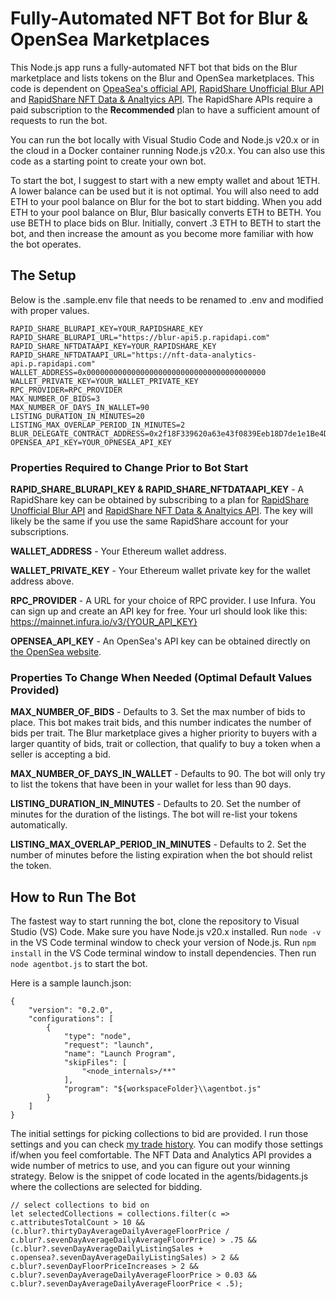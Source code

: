 # Fully-Automated NFT Bot for Blur & OpenSea Marketplaces

This Node.js app runs a fully-automated NFT bot that bids on the Blur marketplace and lists 
tokens on the Blur and OpenSea marketplaces. This code is dependent on [OpeaSea's official API](https://github.com/ProjectOpenSea/opensea-js), [RapidShare Unofficial Blur API](https://rapidapi.com/dmitriaa/api/blur-api5)
and [RapidShare NFT Data & Analtyics API](https://rapidapi.com/dmitriaa/api/nft-data-analytics-api). The RapidShare APIs require a paid subscription to the **Recommended** plan to have a sufficient amount of requests to 
run the bot.

You can run the bot locally with Visual Studio Code and Node.js v20.x or in the cloud in a Docker container running Node.js v20.x. You can also use this code as a starting point to create your own bot. 

To start the bot, I suggest to start with a new empty wallet and about 1ETH. A lower balance can be used but it is not optimal. You will also need to add ETH to your pool balance on Blur for the bot to start bidding.
When you add ETH to your pool balance on Blur, Blur basically converts ETH to BETH. You use BETH to place bids on Blur. Initially, convert .3 ETH to BETH to start the bot, and then increase the amount as you become more familiar with how the bot
operates.

## The Setup

Below is the .sample.env file that needs to be renamed to .env and modified with proper values.

```
RAPID_SHARE_BLURAPI_KEY=YOUR_RAPIDSHARE_KEY
RAPID_SHARE_BLURAPI_URL="https://blur-api5.p.rapidapi.com"
RAPID_SHARE_NFTDATAAPI_KEY=YOUR_RAPIDSHARE_KEY
RAPID_SHARE_NFTDATAAPI_URL="https://nft-data-analytics-api.p.rapidapi.com"
WALLET_ADDRESS=0x0000000000000000000000000000000000000000
WALLET_PRIVATE_KEY=YOUR_WALLET_PRIVATE_KEY
RPC_PROVIDER=RPC_PROVIDER
MAX_NUMBER_OF_BIDS=3
MAX_NUMBER_OF_DAYS_IN_WALLET=90
LISTING_DURATION_IN_MINUTES=20
LISTING_MAX_OVERLAP_PERIOD_IN_MINUTES=2
BLUR_DELEGATE_CONTRACT_ADDRESS=0x2f18F339620a63e43f0839Eeb18D7de1e1Be4DfB
OPENSEA_API_KEY=YOUR_OPNESEA_API_KEY
```

### Properties Required to Change Prior to Bot Start

**RAPID_SHARE_BLURAPI_KEY & RAPID_SHARE_NFTDATAAPI_KEY** - A RapidShare key can be obtained by subscribing to a plan for [RapidShare Unofficial Blur API](https://rapidapi.com/dmitriaa/api/blur-api5) and [RapidShare NFT Data & Analtyics API](https://rapidapi.com/dmitriaa/api/nft-data-analytics-api). 
The key will likely be the same if you use the same RapidShare account for your subscriptions.

**WALLET_ADDRESS** - Your Ethereum wallet address.

**WALLET_PRIVATE_KEY** - Your Ethereum wallet private key for the wallet address above.

**RPC_PROVIDER** - A URL for your choice of RPC provider. I use Infura. You can sign up and create an API key for free. Your url should look like this: https://mainnet.infura.io/v3/{YOUR_API_KEY}

**OPENSEA_API_KEY** - An OpenSea's API key can be obtained directly on [the OpenSea website](https://docs.opensea.io/reference/api-keys). 

### Properties To Change When Needed (Optimal Default Values Provided)

**MAX_NUMBER_OF_BIDS** - Defaults to 3. Set the max number of bids to place. This bot makes trait bids, and this number indicates the number of bids per trait. The Blur marketplace gives a higher priority to buyers with a larger quantity of bids, trait or collection, that qualify to buy a token 
when a seller is accepting a bid.

**MAX_NUMBER_OF_DAYS_IN_WALLET** - Defaults to 90. The bot will only try to list the tokens that have been in your wallet for less than 90 days.

**LISTING_DURATION_IN_MINUTES** - Defaults to 20. Set the number of minutes for the duration of the listings. The bot will re-list your tokens automatically.

**LISTING_MAX_OVERLAP_PERIOD_IN_MINUTES** - Defaults to 2. Set the number of minutes before the listing expiration when the bot should relist the token.

## How to Run The Bot

The fastest way to start running the bot, clone the repository to Visual Studio (VS) Code. Make sure you have Node.js v20.x installed. Run `node -v` in the VS Code terminal window to check your version of Node.js. 
Run `npm install` in the VS Code terminal window to install dependencies. Then run `node agentbot.js` to start the bot.

Here is a sample launch.json:

```
{
    "version": "0.2.0",
    "configurations": [
        {
            "type": "node",
            "request": "launch",
            "name": "Launch Program",
            "skipFiles": [
                "<node_internals>/**"
            ],
            "program": "${workspaceFolder}\\agentbot.js"
        }
    ]
}
```

The initial settings for picking collections to bid are provided. I run those settings and you can check [my trade history](https://blur.io/0x6A9fE486F1A2860ECF40d3f20BB9cC02d9C09E41/history).  You can modify those settings if/when you feel comfortable. The NFT Data and Analytics API provides a wide number of metrics to use, and you can figure out your winning strategy. Below is the snippet of code located in the agents/bidagents.js where the collections are selected for bidding.

```
// select collections to bid on
let selectedCollections = collections.filter(c => c.attributesTotalCount > 10 &&
(c.blur?.thirtyDayAverageDailyAverageFloorPrice / c.blur?.sevenDayAverageDailyAverageFloorPrice) > .75 &&
(c.blur?.sevenDayAverageDailyListingSales + c.opensea?.sevenDayAverageDailyListingSales) > 2 &&
c.blur?.sevenDayFloorPriceIncreases > 2 &&
c.blur?.sevenDayAverageDailyAverageFloorPrice > 0.03 &&
c.blur?.sevenDayAverageDailyAverageFloorPrice < .5);
```
